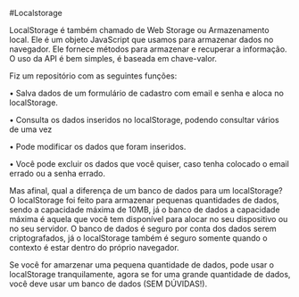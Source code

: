 
#Localstorage

LocalStorage é também chamado de Web Storage ou Armazenamento local. Ele é um objeto JavaScript que usamos para armazenar dados no navegador. Ele fornece métodos para armazenar e recuperar a informação. O uso da API é bem simples, é baseada em chave-valor.

Fiz um repositório com as seguintes funções:

• Salva dados de um formulário de cadastro com email e senha e aloca no localStorage.

•  Consulta os dados inseridos no localStorage, podendo consultar vários de uma vez

• Pode modificar os dados que foram inseridos.

• Você pode excluir os dados que você quiser, caso tenha colocado o email errado ou a senha errado.


Mas afinal, qual a diferença de um banco de dados para um localStorage? 
O localStorage foi feito para armazenar pequenas quantidades de dados, sendo a capacidade máxima de 10MB, já o banco de dados a capacidade máxima é aquela que você tem disponível para alocar no seu dispositivo ou no seu servidor. O banco de dados é seguro por conta dos dados serem criptografados, já o localStorage também é seguro somente quando o contexto é estar dentro do próprio navegador. 

Se você for amarzenar uma pequena quantidade de dados, pode usar o localStorage tranquilamente, agora se for uma grande quantidade de dados, você deve usar um banco de dados (SEM DÚVIDAS!).
